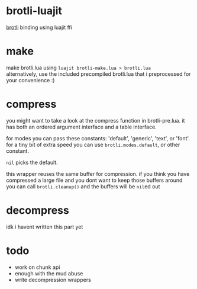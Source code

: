 # brotli-luajit
[brotli](https://brotli.org/) binding using luajit ffi

# make
make brotli.lua using `luajit brotli-make.lua > brotli.lua`  
alternatively, use the included precompiled brotli.lua that i preprocessed for your convenience :)

# compress
you might want to take a look at the compress function in brotli-pre.lua. it has both an ordered argument interface and a table interface.

for modes you can pass these constants: 'default', 'generic', 'text', or 'font'. for a tiny bit of extra speed you can use  `brotli.modes.default`, or other constant.

`nil` picks the default.

this wrapper reuses the same buffer for compression. if you think you have compressed a large file and you dont want to keep those buffers around you can call `brotli.cleanup()` and the buffers will be `nil`ed out

# decompress
idk i havent written this part yet

# todo
* work on chunk api
* enough with the mud abuse
* write decompression wrappers
